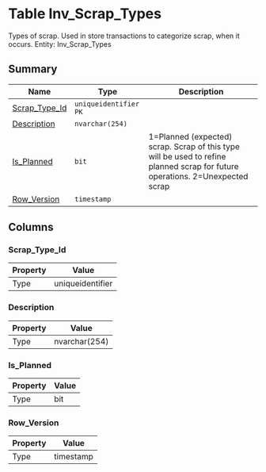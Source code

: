 # Table Inv_Scrap_Types

Types of scrap. Used in store transactions to categorize scrap, when it occurs. Entity: Inv_Scrap_Types

## Summary

| Name | Type | Description |
| - | - | --- |
|[Scrap_Type_Id](#scrap_type_id)|`uniqueidentifier` `PK`||
|[Description](#description)|`nvarchar(254)` ||
|[Is_Planned](#is_planned)|`bit` |1=Planned (expected) scrap. Scrap of this type will be used to refine planned scrap for future operations. 2=Unexpected scrap|
|[Row_Version](#row_version)|`timestamp` ||

## Columns

### Scrap_Type_Id

| Property | Value |
| - | - |
|Type|uniqueidentifier|

### Description

| Property | Value |
| - | - |
|Type|nvarchar(254)|

### Is_Planned

| Property | Value |
| - | - |
|Type|bit|

### Row_Version

| Property | Value |
| - | - |
|Type|timestamp|


